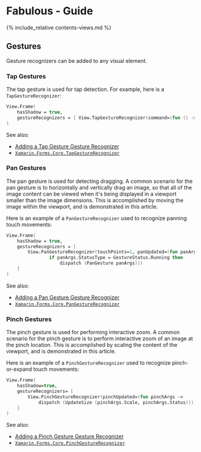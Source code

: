 Fabulous - Guide
=======

{% include_relative contents-views.md %}

Gestures
-------------------

Gesture recognizers can be added to any visual element.

### Tap Gestures

The tap gesture is used for tap detection.  For example, here is a `TapGestureRecognizer`:

```fsharp
View.Frame(
    hasShadow = true,
    gestureRecognizers = [ View.TapGestureRecognizer(command=(fun () -> dispatch FrameTapped)) ]
)
```

See also:

* [Adding a Tap Gesture Gesture Recognizer](https://docs.microsoft.com/en-us/xamarin/xamarin-forms/app-fundamentals/gestures/tap)
* [`Xamarin.Forms.Core.TapGestureRecognizer`](https://docs.microsoft.com/en-us/dotnet/api/Xamarin.Forms.TapGestureRecognizer)

### Pan Gestures

The pan gesture is used for detecting dragging. A common scenario for the pan gesture is to horizontally and vertically drag an image, so that all of the image content can be viewed when it's being displayed in a viewport smaller than the image dimensions. This is accomplished by moving the image within the viewport, and is demonstrated in this article.

Here is an example of a `PanGestureRecognizer` used to recognize panning touch movements:

```fsharp
View.Frame(
    hasShadow = true,
    gestureRecognizers = [
        View.PanGestureRecognizer(touchPoints=1, panUpdated=(fun panArgs ->
                if panArgs.StatusType = GestureStatus.Running then
                    dispatch (PanGesture panArgs)))
    ]
)
```

See also:

* [Adding a Pan Gesture Gesture Recognizer](https://docs.microsoft.com/en-us/xamarin/xamarin-forms/app-fundamentals/gestures/pan)
* [`Xamarin.Forms.Core.PanGestureRecognizer`](https://docs.microsoft.com/en-us/dotnet/api/Xamarin.Forms.PanGestureRecognizer)

### Pinch Gestures

The pinch gesture is used for performing interactive zoom. A common scenario for the pinch gesture is to perform interactive zoom of an image at the pinch location. This is accomplished by scaling the content of the viewport, and is demonstrated in this article.

Here is an example of a `PinchGestureRecognizer` used to recognize pinch-or-expand touch movements:

```fsharp
View.Frame(
    hasShadow=true,
    gestureRecognizers= [
        View.PinchGestureRecognizer(pinchUpdated=(fun pinchArgs ->
            dispatch (UpdateSize (pinchArgs.Scale, pinchArgs.Status))))
    ]
)
```

See also:

* [Adding a Pinch Gesture Gesture Recognizer](https://docs.microsoft.com/en-us/xamarin/xamarin-forms/app-fundamentals/gestures/pinch)
* [`Xamarin.Forms.Core.PinchGestureRecognizer`](https://docs.microsoft.com/en-us/dotnet/api/Xamarin.Forms.PinchGestureRecognizer)